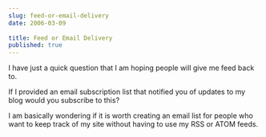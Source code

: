 ```yaml
---
slug: feed-or-email-delivery
date: 2006-03-09
 
title: Feed or Email Delivery
published: true
---
```

I have just a quick question that I am hoping people will give me feed back to.<p />If I provided an email subscription list that notified you of updates to my blog would you subscribe to this?<p />I am basically wondering if it is worth creating an email list for people who want to keep track of my site without having to use my RSS or ATOM feeds.<p />


